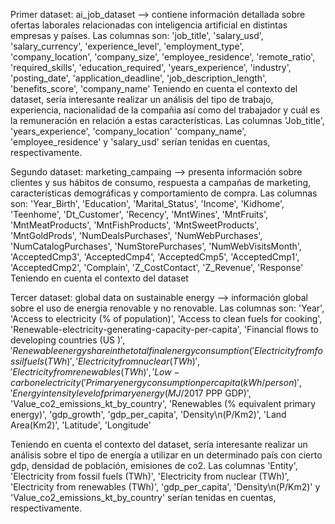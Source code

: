 Primer dataset: ai_job_dataset --> contiene información detallada sobre ofertas laborales relacionadas con inteligencia artificial en distintas empresas y países. 
Las columnas son:
'job_title', 'salary_usd', 'salary_currency', 'experience_level',
       'employment_type', 'company_location', 'company_size',
       'employee_residence', 'remote_ratio', 'required_skills',
       'education_required', 'years_experience', 'industry', 'posting_date',
       'application_deadline', 'job_description_length', 'benefits_score',
       'company_name'
Teniendo en cuenta el contexto del dataset, sería interesante realizar un análisis del tipo de trabajo, experiencia, nacionalidad de la compañia así como del trabajador 
y cuál es la remuneración en relación a estas características. Las columnas 'Job_title', 'years_experience', 'company_location'
'company_name', 'employee_residence' y 'salary_usd' serían tenidas en cuentas, respectivamente.

Segundo dataset: marketing_campaing --> presenta información sobre clientes y sus hábitos de consumo, respuesta a campañas de marketing, características demográficas y comportamiento de compra.
Las columnas son:
'Year_Birth', 'Education', 'Marital_Status', 'Income', 'Kidhome',
       'Teenhome', 'Dt_Customer', 'Recency', 'MntWines', 'MntFruits',
       'MntMeatProducts', 'MntFishProducts', 'MntSweetProducts',
       'MntGoldProds', 'NumDealsPurchases', 'NumWebPurchases',
       'NumCatalogPurchases', 'NumStorePurchases', 'NumWebVisitsMonth',
       'AcceptedCmp3', 'AcceptedCmp4', 'AcceptedCmp5', 'AcceptedCmp1',
       'AcceptedCmp2', 'Complain', 'Z_CostContact', 'Z_Revenue', 'Response'
Teniendo en cuenta el contexto del dataset

Tercer dataset: global data on sustainable energy --> información global sobre el uso de energia renovable y no renovable.
Las columnas son:
'Year', 'Access to electricity (% of population)',
       'Access to clean fuels for cooking',
       'Renewable-electricity-generating-capacity-per-capita',
       'Financial flows to developing countries (US $)',
       'Renewable energy share in the total final energy consumption (%)',
       'Electricity from fossil fuels (TWh)', 'Electricity from nuclear (TWh)',
       'Electricity from renewables (TWh)',
       'Low-carbon electricity (% electricity)',
       'Primary energy consumption per capita (kWh/person)',
       'Energy intensity level of primary energy (MJ/$2017 PPP GDP)',
       'Value_co2_emissions_kt_by_country',
       'Renewables (% equivalent primary energy)', 'gdp_growth',
       'gdp_per_capita', 'Density\n(P/Km2)', 'Land Area(Km2)', 'Latitude',
       'Longitude'

Teniendo en cuenta el contexto del dataset, sería interesante realizar un análisis sobre el tipo de energía a utilizar en un determinado país con cierto gdp, densidad de población, emisiones de co2.
Las columnas 'Entity', 'Electricity from fossil fuels (TWh)', 'Electricity from nuclear (TWh)', 'Electricity from renewables (TWh)', 'gdp_per_capita', 'Density\n(P/Km2)' y 'Value_co2_emissions_kt_by_country'
serían tenidas en cuentas, respectivamente.
